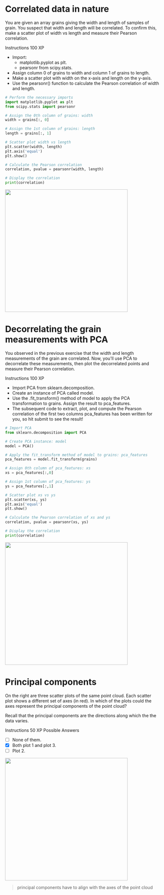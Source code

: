 # Correlated data in nature
You are given an array grains giving the width and length of samples of grain. You suspect that width and length will be correlated. To confirm this, make a scatter plot of width vs length and measure their Pearson correlation.

Instructions
100 XP
- Import:
    - matplotlib.pyplot as plt.
    - pearsonr from scipy.stats.
- Assign column 0 of grains to width and column 1 of grains to length.
- Make a scatter plot with width on the x-axis and length on the y-axis.
- Use the pearsonr() function to calculate the Pearson correlation of width and length.
```py
# Perform the necessary imports
import matplotlib.pyplot as plt
from scipy.stats import pearsonr

# Assign the 0th column of grains: width
width = grains[:, 0]

# Assign the 1st column of grains: length
length = grains[:, 1]

# Scatter plot width vs length
plt.scatter(width, length)
plt.axis('equal')
plt.show()

# Calculate the Pearson correlation
correlation, pvalue = pearsonr(width, length)

# Display the correlation
print(correlation)
```
<img src="https://user-images.githubusercontent.com/51888893/213178614-9e037d20-566e-4cff-8127-80b94226224c.png" width=400px>

# Decorrelating the grain measurements with PCA
You observed in the previous exercise that the width and length measurements of the grain are correlated. Now, you'll use PCA to decorrelate these measurements, then plot the decorrelated points and measure their Pearson correlation.

Instructions
100 XP
- Import PCA from sklearn.decomposition.
- Create an instance of PCA called model.
- Use the .fit_transform() method of model to apply the PCA transformation to grains. Assign the result to pca_features.
- The subsequent code to extract, plot, and compute the Pearson correlation of the first two columns pca_features has been written for you, so hit submit to see the result!
```py
# Import PCA
from sklearn.decomposition import PCA

# Create PCA instance: model
model = PCA()

# Apply the fit_transform method of model to grains: pca_features
pca_features = model.fit_transform(grains)

# Assign 0th column of pca_features: xs
xs = pca_features[:,0]

# Assign 1st column of pca_features: ys
ys = pca_features[:,1]

# Scatter plot xs vs ys
plt.scatter(xs, ys)
plt.axis('equal')
plt.show()

# Calculate the Pearson correlation of xs and ys
correlation, pvalue = pearsonr(xs, ys)

# Display the correlation
print(correlation)
```
<img src="https://user-images.githubusercontent.com/51888893/213179733-7b83ccf5-9b0e-4ac9-b9e1-22c7f1e1069e.png" width=400px>

# Principal components
On the right are three scatter plots of the same point cloud. Each scatter plot shows a different set of axes (in red). In which of the plots could the axes represent the principal components of the point cloud?

Recall that the principal components are the directions along which the the data varies.

Instructions
50 XP
Possible Answers
- [ ] None of them.
- [x] Both plot 1 and plot 3.
- [ ] Plot 2.
<img src="https://user-images.githubusercontent.com/51888893/213180096-ffaa3df1-714e-472c-b4be-0ec7c3043bf3.png" width=400px>

>  principal components have to align with the axes of the point cloud
# 
